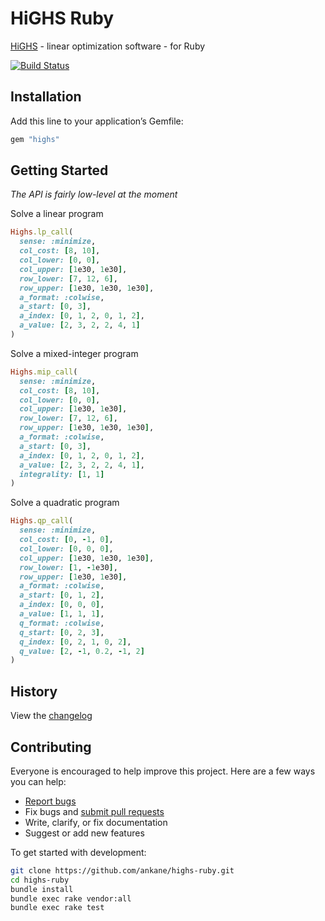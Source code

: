 # HiGHS Ruby

[HiGHS](https://www.maths.ed.ac.uk/hall/HiGHS/) - linear optimization software - for Ruby

[![Build Status](https://github.com/ankane/highs-ruby/workflows/build/badge.svg?branch=master)](https://github.com/ankane/highs-ruby/actions)

## Installation

Add this line to your application’s Gemfile:

```ruby
gem "highs"
```

## Getting Started

*The API is fairly low-level at the moment*

Solve a linear program

```ruby
Highs.lp_call(
  sense: :minimize,
  col_cost: [8, 10],
  col_lower: [0, 0],
  col_upper: [1e30, 1e30],
  row_lower: [7, 12, 6],
  row_upper: [1e30, 1e30, 1e30],
  a_format: :colwise,
  a_start: [0, 3],
  a_index: [0, 1, 2, 0, 1, 2],
  a_value: [2, 3, 2, 2, 4, 1]
)
```

Solve a mixed-integer program

```ruby
Highs.mip_call(
  sense: :minimize,
  col_cost: [8, 10],
  col_lower: [0, 0],
  col_upper: [1e30, 1e30],
  row_lower: [7, 12, 6],
  row_upper: [1e30, 1e30, 1e30],
  a_format: :colwise,
  a_start: [0, 3],
  a_index: [0, 1, 2, 0, 1, 2],
  a_value: [2, 3, 2, 2, 4, 1],
  integrality: [1, 1]
)
```

Solve a quadratic program

```ruby
Highs.qp_call(
  sense: :minimize,
  col_cost: [0, -1, 0],
  col_lower: [0, 0, 0],
  col_upper: [1e30, 1e30, 1e30],
  row_lower: [1, -1e30],
  row_upper: [1e30, 1e30],
  a_format: :colwise,
  a_start: [0, 1, 2],
  a_index: [0, 0, 0],
  a_value: [1, 1, 1],
  q_format: :colwise,
  q_start: [0, 2, 3],
  q_index: [0, 2, 1, 0, 2],
  q_value: [2, -1, 0.2, -1, 2]
)
```

## History

View the [changelog](https://github.com/ankane/highs-ruby/blob/master/CHANGELOG.md)

## Contributing

Everyone is encouraged to help improve this project. Here are a few ways you can help:

- [Report bugs](https://github.com/ankane/highs-ruby/issues)
- Fix bugs and [submit pull requests](https://github.com/ankane/highs-ruby/pulls)
- Write, clarify, or fix documentation
- Suggest or add new features

To get started with development:

```sh
git clone https://github.com/ankane/highs-ruby.git
cd highs-ruby
bundle install
bundle exec rake vendor:all
bundle exec rake test
```
